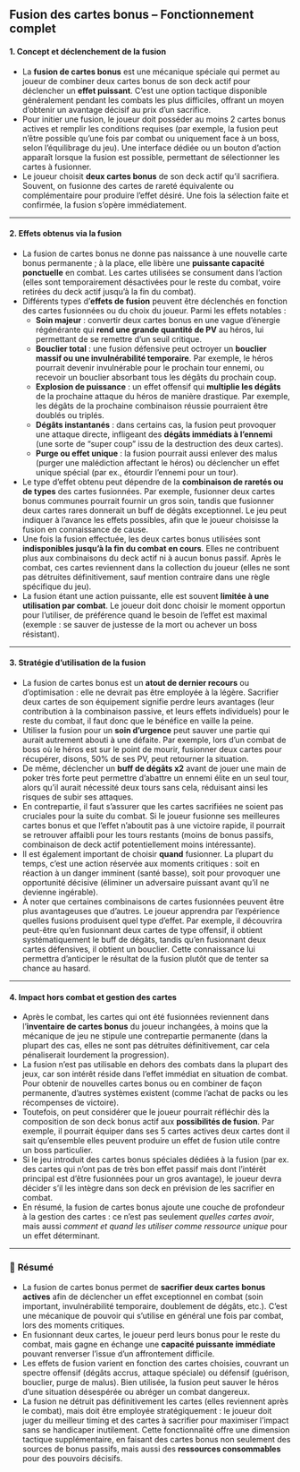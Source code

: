 ## **Fusion des cartes bonus – Fonctionnement complet**

#### **1. Concept et déclenchement de la fusion**

- La **fusion de cartes bonus** est une mécanique spéciale qui permet au joueur de combiner deux cartes bonus de son deck actif pour déclencher un **effet puissant**. C’est une option tactique disponible généralement pendant les combats les plus difficiles, offrant un moyen d’obtenir un avantage décisif au prix d’un sacrifice.
- Pour initier une fusion, le joueur doit posséder au moins 2 cartes bonus actives et remplir les conditions requises (par exemple, la fusion peut n’être possible qu’une fois par combat ou uniquement face à un boss, selon l’équilibrage du jeu). Une interface dédiée ou un bouton d’action apparaît lorsque la fusion est possible, permettant de sélectionner les cartes à fusionner.
- Le joueur choisit **deux cartes bonus** de son deck actif qu’il sacrifiera. Souvent, on fusionne des cartes de rareté équivalente ou complémentaire pour produire l’effet désiré. Une fois la sélection faite et confirmée, la fusion s’opère immédiatement.

---

#### **2. Effets obtenus via la fusion**

- La fusion de cartes bonus ne donne pas naissance à une nouvelle carte bonus permanente ; à la place, elle libère une **puissante capacité ponctuelle** en combat. Les cartes utilisées se consument dans l’action (elles sont temporairement désactivées pour le reste du combat, voire retirées du deck actif jusqu’à la fin du combat).
- Différents types d’**effets de fusion** peuvent être déclenchés en fonction des cartes fusionnées ou du choix du joueur. Parmi les effets notables :
  - **Soin majeur** : convertir deux cartes bonus en une vague d’énergie régénérante qui **rend une grande quantité de PV** au héros, lui permettant de se remettre d’un seuil critique.
  - **Bouclier total** : une fusion défensive peut octroyer un **bouclier massif ou une invulnérabilité temporaire**. Par exemple, le héros pourrait devenir invulnérable pour le prochain tour ennemi, ou recevoir un bouclier absorbant tous les dégâts du prochain coup.
  - **Explosion de puissance** : un effet offensif qui **multiplie les dégâts** de la prochaine attaque du héros de manière drastique. Par exemple, les dégâts de la prochaine combinaison réussie pourraient être doublés ou triplés.
  - **Dégâts instantanés** : dans certains cas, la fusion peut provoquer une attaque directe, infligeant des **dégâts immédiats à l’ennemi** (une sorte de “super coup” issu de la destruction des deux cartes).
  - **Purge ou effet unique** : la fusion pourrait aussi enlever des malus (purger une malédiction affectant le héros) ou déclencher un effet unique spécial (par ex., étourdir l’ennemi pour un tour).
- Le type d’effet obtenu peut dépendre de la **combinaison de raretés ou de types** des cartes fusionnées. Par exemple, fusionner deux cartes bonus communes pourrait fournir un gros soin, tandis que fusionner deux cartes rares donnerait un buff de dégâts exceptionnel. Le jeu peut indiquer à l’avance les effets possibles, afin que le joueur choisisse la fusion en connaissance de cause.
- Une fois la fusion effectuée, les deux cartes bonus utilisées sont **indisponibles jusqu’à la fin du combat en cours**. Elles ne contribuent plus aux combinaisons du deck actif ni à aucun bonus passif. Après le combat, ces cartes reviennent dans la collection du joueur (elles ne sont pas détruites définitivement, sauf mention contraire dans une règle spécifique du jeu).
- La fusion étant une action puissante, elle est souvent **limitée à une utilisation par combat**. Le joueur doit donc choisir le moment opportun pour l’utiliser, de préférence quand le besoin de l’effet est maximal (exemple : se sauver de justesse de la mort ou achever un boss résistant).

---

#### **3. Stratégie d’utilisation de la fusion**

- La fusion de cartes bonus est un **atout de dernier recours** ou d’optimisation : elle ne devrait pas être employée à la légère. Sacrifier deux cartes de son équipement signifie perdre leurs avantages (leur contribution à la combinaison passive, et leurs effets individuels) pour le reste du combat, il faut donc que le bénéfice en vaille la peine.
- Utiliser la fusion pour un **soin d’urgence** peut sauver une partie qui aurait autrement abouti à une défaite. Par exemple, lors d’un combat de boss où le héros est sur le point de mourir, fusionner deux cartes pour récupérer, disons, 50% de ses PV, peut retourner la situation.
- De même, déclencher un **buff de dégâts x2** avant de jouer une main de poker très forte peut permettre d’abattre un ennemi élite en un seul tour, alors qu’il aurait nécessité deux tours sans cela, réduisant ainsi les risques de subir ses attaques.
- En contrepartie, il faut s’assurer que les cartes sacrifiées ne soient pas cruciales pour la suite du combat. Si le joueur fusionne ses meilleures cartes bonus et que l’effet n’aboutit pas à une victoire rapide, il pourrait se retrouver affaibli pour les tours restants (moins de bonus passifs, combinaison de deck actif potentiellement moins intéressante).
- Il est également important de choisir **quand** fusionner. La plupart du temps, c’est une action réservée aux moments critiques : soit en réaction à un danger imminent (santé basse), soit pour provoquer une opportunité décisive (éliminer un adversaire puissant avant qu’il ne devienne ingérable).
- À noter que certaines combinaisons de cartes fusionnées peuvent être plus avantageuses que d’autres. Le joueur apprendra par l’expérience quelles fusions produisent quel type d’effet. Par exemple, il découvrira peut-être qu’en fusionnant deux cartes de type offensif, il obtient systématiquement le buff de dégâts, tandis qu’en fusionnant deux cartes défensives, il obtient un bouclier. Cette connaissance lui permettra d’anticiper le résultat de la fusion plutôt que de tenter sa chance au hasard.

---

#### **4. Impact hors combat et gestion des cartes**

- Après le combat, les cartes qui ont été fusionnées reviennent dans l’**inventaire de cartes bonus** du joueur inchangées, à moins que la mécanique de jeu ne stipule une contrepartie permanente (dans la plupart des cas, elles ne sont pas détruites définitivement, car cela pénaliserait lourdement la progression).
- La fusion n’est pas utilisable en dehors des combats dans la plupart des jeux, car son intérêt réside dans l’effet immédiat en situation de combat. Pour obtenir de nouvelles cartes bonus ou en combiner de façon permanente, d’autres systèmes existent (comme l’achat de packs ou les récompenses de victoire).
- Toutefois, on peut considérer que le joueur pourrait réfléchir dès la composition de son deck bonus actif aux **possibilités de fusion**. Par exemple, il pourrait équiper dans ses 5 cartes actives deux cartes dont il sait qu’ensemble elles peuvent produire un effet de fusion utile contre un boss particulier.
- Si le jeu introduit des cartes bonus spéciales dédiées à la fusion (par ex. des cartes qui n’ont pas de très bon effet passif mais dont l’intérêt principal est d’être fusionnées pour un gros avantage), le joueur devra décider s’il les intègre dans son deck en prévision de les sacrifier en combat.
- En résumé, la fusion de cartes bonus ajoute une couche de profondeur à la gestion des cartes : ce n’est pas seulement _quelles cartes avoir_, mais aussi _comment et quand les utiliser comme ressource unique_ pour un effet déterminant.

---

### 📝 **Résumé**

- La fusion de cartes bonus permet de **sacrifier deux cartes bonus actives** afin de déclencher un effet exceptionnel en combat (soin important, invulnérabilité temporaire, doublement de dégâts, etc.). C’est une mécanique de pouvoir qui s’utilise en général une fois par combat, lors des moments critiques.
- En fusionnant deux cartes, le joueur perd leurs bonus pour le reste du combat, mais gagne en échange une **capacité puissante immédiate** pouvant renverser l’issue d’un affrontement difficile.
- Les effets de fusion varient en fonction des cartes choisies, couvrant un spectre offensif (dégâts accrus, attaque spéciale) ou défensif (guérison, bouclier, purge de malus). Bien utilisée, la fusion peut sauver le héros d’une situation désespérée ou abréger un combat dangereux.
- La fusion ne détruit pas définitivement les cartes (elles reviennent après le combat), mais doit être employée stratégiquement : le joueur doit juger du meilleur timing et des cartes à sacrifier pour maximiser l’impact sans se handicaper inutilement. Cette fonctionnalité offre une dimension tactique supplémentaire, en faisant des cartes bonus non seulement des sources de bonus passifs, mais aussi des **ressources consommables** pour des pouvoirs décisifs.

```markdown

```

```

```
